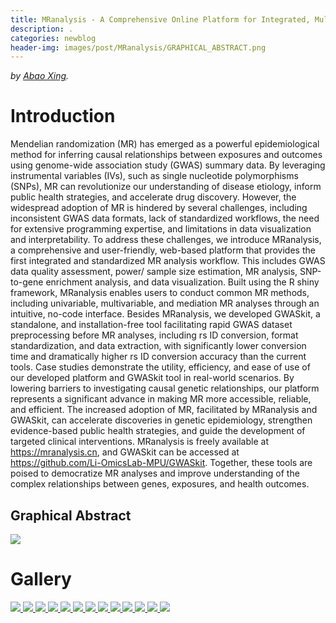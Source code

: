 ```yaml
---
title: MRanalysis - A Comprehensive Online Platform for Integrated, Multi-Method Mendelian Randomization and Associated Post-GWAS Analyses
description: .
categories: newblog
header-img: images/post/MRanalysis/GRAPHICAL_ABSTRACT.png
---
```

*by [Abao Xing]({{site.baseurl}}/people/abao_xing).*

# Introduction

Mendelian randomization (MR) has emerged as a powerful epidemiological method for inferring causal relationships between exposures and outcomes using genome-wide association study (GWAS) summary data. By leveraging instrumental variables (IVs), such as single nucleotide polymorphisms (SNPs), MR can revolutionize our understanding of disease etiology, inform public health strategies, and accelerate drug discovery. However, the widespread adoption of MR is hindered by several challenges, including inconsistent GWAS data formats, lack of standardized workflows, the need for extensive programming expertise, and limitations in data visualization and interpretability. To address these challenges, we introduce MRanalysis, a comprehensive and user-friendly, web-based platform that provides the first integrated and standardized MR analysis workflow. This includes GWAS data quality assessment, power/ sample size estimation, MR analysis, SNP-to-gene enrichment analysis, and data visualization. Built using the R shiny framework, MRanalysis enables users to conduct common MR methods, including univariable, multivariable, and mediation MR analyses through an intuitive, no-code interface. Besides MRanalysis, we developed GWASkit, a standalone, and installation-free tool facilitating rapid GWAS dataset preprocessing before MR analyses, including rs ID conversion, format standardization, and data extraction, with significantly lower conversion time and dramatically higher rs ID conversion accuracy than the current tools. Case studies demonstrate the utility, efficiency, and ease of use of our developed platform and GWASkit tool in real-world scenarios. By lowering barriers to investigating causal genetic relationships, our platform represents a significant advance in making MR more accessible, reliable, and efficient. The increased adoption of MR, facilitated by MRanalysis and GWASkit, can accelerate discoveries in genetic epidemiology, strengthen evidence-based public health strategies, and guide the development of targeted clinical interventions. MRanalysis is freely available at https://mranalysis.cn, and GWASkit can be accessed at https://github.com/Li-OmicsLab-MPU/GWASkit. Together, these tools are poised to democratize MR analyses and improve understanding of the complex relationships between genes, exposures, and health outcomes.

## Graphical Abstract

<img src="../../../images/post/MRanalysis/GRAPHICAL_ABSTRACT.png"/>

# Gallery

<div class="image-container">    
    <a href="https://mranalysis.cn/gallery/forest/" target="_blank">
        <img src="../../../images/post/MRanalysis/forest.png"/>
    </a>
    <a href="https://mranalysis.cn/gallery/forest-mvmr/" target="_blank">
        <img src="../../../images/post/MRanalysis/forest-mvmr.png"/>
    </a>
    <a href="https://mranalysis.cn/gallery/dag-mmr/" target="_blank">
        <img src="../../../images/post/MRanalysis/dag-plot.png"/>
    </a>
    <a href="https://mranalysis.cn/gallery/go-bar-plot/" target="_blank">
        <img src="../../../images/post/MRanalysis/go-bar-plot.png"/>
    </a>
    <a href="https://mranalysis.cn/gallery/go-bar-plot2/" target="_blank">
        <img src="../../../images/post/MRanalysis/go-bar-plot2.png"/>
    </a>
    <a href="https://mranalysis.cn/gallery/go-circos-plot/" target="_blank">
        <img src="../../../images/post/MRanalysis/go-circos-plot.png"/>
    </a>
    <a href="https://mranalysis.cn/gallery/go-dot-plot/" target="_blank">
        <img src="../../../images/post/MRanalysis/go-dot-plot.png"/>
    </a>
    <a href="https://mranalysis.cn/gallery/kegg-bar-plot-hierarchy/" target="_blank">
        <img src="../../../images/post/MRanalysis/kegg-bar-plot-hierarchy.png"/>
    </a>
    <a href="https://mranalysis.cn/gallery/manhattan/" target="_blank">
        <img src="../../../images/post/MRanalysis/manhattan.png"/>
    </a>
    <a href="https://mranalysis.cn/gallery/pie-chart/" target="_blank">
        <img src="../../../images/post/MRanalysis/pie-chart.png"/>
    </a>
    <a href="https://mranalysis.cn/gallery/qq/" target="_blank">
        <img src="../../../images/post/MRanalysis/qq.png"/>
    </a>
    <a href="https://mranalysis.cn/gallery/venn-diagram/" target="_blank">
        <img src="../../../images/post/MRanalysis/venn-diagram.png"/>
    </a>
    <a href="https://mranalysis.cn/" target="_blank" title="To see more, please visit DataVis Builder">
        <img src="../../../images/post/MRanalysis/mr_logo.png"/>
    </a>
</div>
















